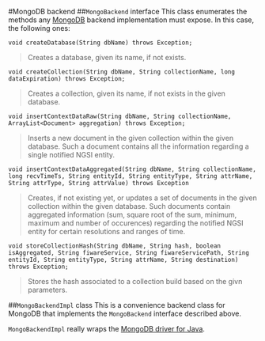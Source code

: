 #MongoDB backend
##`MongoBackend` interface
This class enumerates the methods any [MongoDB](https://www.mongodb.com/) backend implementation must expose. In this case, the following ones:

    void createDatabase(String dbName) throws Exception;

> Creates a database, given its name, if not exists.

    void createCollection(String dbName, String collectionName, long dataExpiration) throws Exception;

> Creates a collection, given its name, if not exists in the given database.

    void insertContextDataRaw(String dbName, String collectionName, ArrayList<Document> aggregation) throws Exception;

> Inserts a new document in the given collection within the given database. Such a document contains all the information regarding a single notified NGSI entity.

    void insertContextDataAggregated(String dbName, String collectionName, long recvTimeTs, String entityId, String entityType, String attrName, String attrType, String attrValue) throws Exception

> Creates, if not existing yet, or updates a set of documents in the given collection within the given database. Such documents contain aggregated information (sum, square root of the sum, minimum, maximum and number of occurences) regarding the notified NGSI entity for certain resolutions and ranges of time.

    void storeCollectionHash(String dbName, String hash, boolean isAggregated, String fiwareService, String fiwareServicePath, String entityId, String entityType, String attrName, String destination) throws Exception;
        
> Stores the hash associated to a collection build based on the givn parameters.

##`MongoBackendImpl` class
This is a convenience backend class for MongoDB that implements the `MongoBackend` interface described above.

`MongoBackendImpl` really wraps the [MongoDB driver for Java](https://docs.mongodb.com/ecosystem/drivers/java/).
